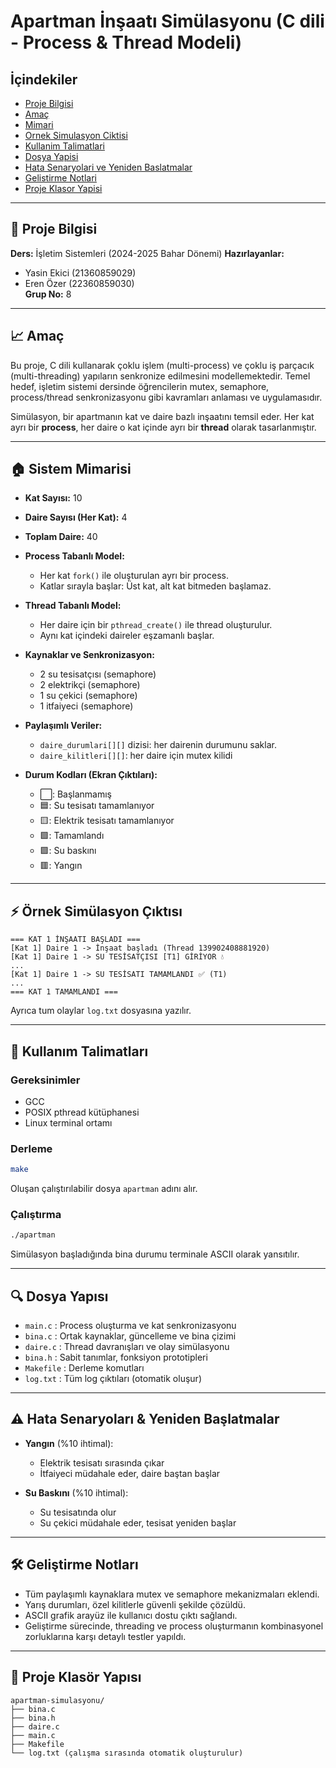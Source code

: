 # Apartman İnşaatı Simülasyonu (C dili - Process & Thread Modeli)

## İçindekiler
- [Proje Bilgisi](#proje-bilgisi)  
- [Amaç](#amac)  
- [Mimari](#mimari)  
- [Ornek Simulasyon Ciktisi](#ornek-simulasyon-ciktisi)  
- [Kullanim Talimatlari](#kullanim-talimatlari)  
- [Dosya Yapisi](#dosya-yapisi)  
- [Hata Senaryolari ve Yeniden Baslatmalar](#hata-senaryolari-ve-yeniden-baslatmalar)  
- [Gelistirme Notlari](#gelistirme-notlari)  
- [Proje Klasor Yapisi](#proje-klasor-yapisi)


---

## 📅 Proje Bilgisi

**Ders:** İşletim Sistemleri (2024-2025 Bahar Dönemi)
**Hazırlayanlar:**

* Yasin Ekici (21360859029)
* Eren Özer (22360859030)
<br>  **Grup No:** 8

---

## 📈 Amaç

Bu proje, C dili kullanarak çoklu işlem (multi-process) ve çoklu iş parçacık (multi-threading) yapıların senkronize edilmesini modellemektedir. Temel hedef, işletim sistemi dersinde öğrencilerin mutex, semaphore, process/thread senkronizasyonu gibi kavramları anlaması ve uygulamasıdır.

Simülasyon, bir apartmanın kat ve daire bazlı inşaatını temsil eder. Her kat ayrı bir **process**, her daire o kat içinde ayrı bir **thread** olarak tasarlanmıştır.

---

## 🏠 Sistem Mimarisi

* **Kat Sayısı:** 10

* **Daire Sayısı (Her Kat):** 4

* **Toplam Daire:** 40

* **Process Tabanlı Model:**

  * Her kat `fork()` ile oluşturulan ayrı bir process.
  * Katlar sırayla başlar: Üst kat, alt kat bitmeden başlamaz.

* **Thread Tabanlı Model:**

  * Her daire için bir `pthread_create()` ile thread oluşturulur.
  * Aynı kat içindeki daireler eşzamanlı başlar.

* **Kaynaklar ve Senkronizasyon:**

  * 2 su tesisatçısı (semaphore)
  * 2 elektrikçi (semaphore)
  * 1 su çekici (semaphore)
  * 1 itfaiyeci (semaphore)

* **Paylaşımlı Veriler:**

  * `daire_durumlari[][]` dizisi: her dairenin durumunu saklar.
  * `daire_kilitleri[][]`: her daire için mutex kilidi

* **Durum Kodları (Ekran Çıktıları):**

  * ⬜: Başlanmamış
  * 🟦: Su tesisatı tamamlanıyor
  * 🟨: Elektrik tesisatı tamamlanıyor
  * 🟩: Tamamlandı
  * 🟪: Su baskını
  * 🟥: Yangın

---

## ⚡ Örnek Simülasyon Çıktısı

```
=== KAT 1 İNŞAATI BAŞLADI ===
[Kat 1] Daire 1 -> İnşaat başladı (Thread 139902408881920)
[Kat 1] Daire 1 -> SU TESİSATÇISI [T1] GİRİYOR 💧
...
[Kat 1] Daire 1 -> SU TESİSATI TAMAMLANDI ✅ (T1)
...
=== KAT 1 TAMAMLANDI ===
```

Ayrıca tum olaylar `log.txt` dosyasına yazılır.

---

## 📆 Kullanım Talimatları

### Gereksinimler

* GCC
* POSIX pthread kütüphanesi
* Linux terminal ortamı

### Derleme

```bash
make
```

Oluşan çalıştırılabilir dosya `apartman` adını alır.

### Çalıştırma

```bash
./apartman
```

Simülasyon başladığında bina durumu terminale ASCII olarak yansıtılır.

---

## 🔍 Dosya Yapısı

* `main.c` : Process oluşturma ve kat senkronizasyonu
* `bina.c` : Ortak kaynaklar, güncelleme ve bina çizimi
* `daire.c` : Thread davranışları ve olay simülasyonu
* `bina.h` : Sabit tanımlar, fonksiyon prototipleri
* `Makefile` : Derleme komutları
* `log.txt` : Tüm log çıktıları (otomatik oluşur)

---

## ⚠️ Hata Senaryoları & Yeniden Başlatmalar

* **Yangın** (%10 ihtimal):

  * Elektrik tesisatı sırasında çıkar
  * İtfaiyeci müdahale eder, daire baştan başlar

* **Su Baskını** (%10 ihtimal):

  * Su tesisatında olur
  * Su çekici müdahale eder, tesisat yeniden başlar

---

## 🛠 Geliştirme Notları

* Tüm paylaşımlı kaynaklara mutex ve semaphore mekanizmaları eklendi.
* Yarış durumları, özel kilitlerle güvenli şekilde çözüldü.
* ASCII grafik arayüz ile kullanıcı dostu çıktı sağlandı.
* Geliştirme sürecinde, threading ve process oluşturmanın kombinasyonel zorluklarına karşı detaylı testler yapıldı.

---

## 📁 Proje Klasör Yapısı

```
apartman-simulasyonu/
├── bina.c
├── bina.h
├── daire.c
├── main.c
├── Makefile
└── log.txt (çalışma sırasında otomatik oluşturulur)
```


